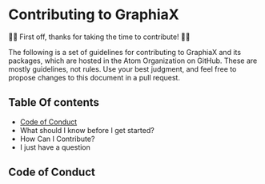 
# Contributing to GraphiaX

🎉😎 First off, thanks for taking the time to contribute! 🎉😎

The following is a set of guidelines for contributing to GraphiaX and its packages, which are hosted in the Atom Organization on GitHub. These are mostly guidelines, not rules. Use your best judgment, and feel free to propose changes to this document in a pull request.

## Table Of contents


* [Code of Conduct](#code_of_conduct)
* What should I know before I get started?
* How Can I Contribute?
* I just have a question



<a name="code_of_conduct"/>

## Code of Conduct
